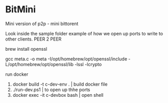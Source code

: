 # BitMini
Mini version of p2p - mini bittorent

Look inside the sample folder
example of how we open up ports to write to other clients. PEER 2 PEER 


brew install openssl

gcc meta.c -o meta -I/opt/homebrew/opt/openssl/include -L/opt/homebrew/opt/openssl/lib -lssl -lcrypto

run docker
1. docker build -t c-dev-env .      | build docker file 
2. ./run-dev.ps1                    | to open up thhe ports 
3. docker exec -it c-devbox bash    | open shell
